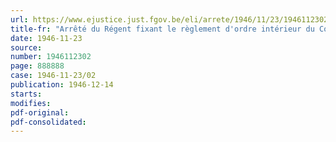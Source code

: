 ```yaml
---
url: https://www.ejustice.just.fgov.be/eli/arrete/1946/11/23/1946112302/justel
title-fr: "Arrêté du Régent fixant le règlement d'ordre intérieur du Conseil de guerre permanent à Gand"
date: 1946-11-23
source:
number: 1946112302
page: 888888
case: 1946-11-23/02
publication: 1946-12-14
starts:
modifies:
pdf-original:
pdf-consolidated:
---
```


